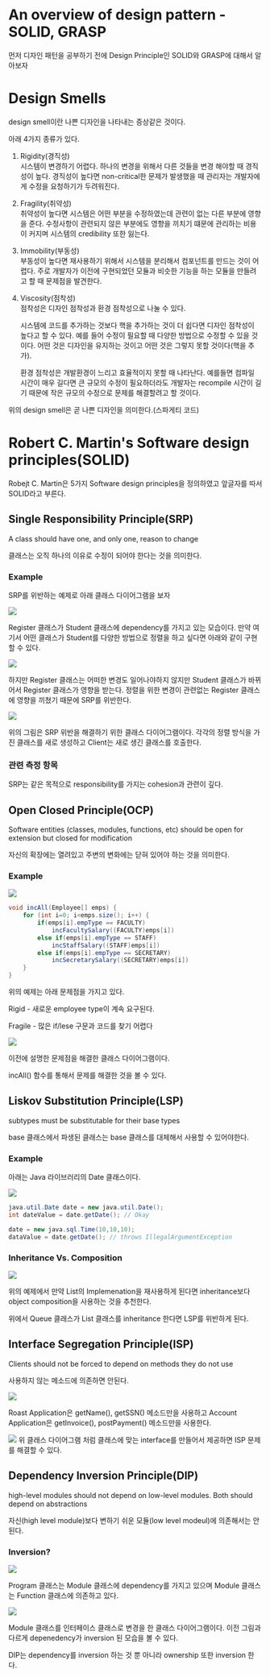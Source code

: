 # An overview of design pattern - SOLID, GRASP

먼저 디자인 패턴을 공부하기 전에 Design Principle인 SOLID와 GRASP에 대해서 알아보자


# Design Smells
design smell이란 나쁜 디자인을 나타내는 증상같은 것이다.

아래 4가지 종류가 있다.
1. Rigidity(경직성)  
    시스템이 변경하기 어렵다. 하나의 변경을 위해서 다른 것들을 변경 해야할 때 경직성이 높다.
    경직성이 높다면 non-critical한 문제가 발생했을 때 관리자는 개발자에게 수정을 요청하기가 두려워진다. 

2. Fragility(취약성)  
    취약성이 높다면 시스템은 어떤 부분을 수정하였는데 관련이 없는 다른 부분에 영향을 준다. 수정사항이 관련되지 않은 부분에도 영향을 끼치기 떄문에 관리하는 비용이 커지며 시스템의 credibility 또한 잃는다.

3. Immobility(부동성)  
    부동성이 높다면 재사용하기 위해서 시스템을 분리해서 컴포넌트를 만드는 것이 어렵다. 주로 개발자가 이전에 구현되었던 모듈과 비슷한 기능을 하는 모듈을 만들려고 할 때 문제점을 발견한다.

4. Viscosity(점착성)  
    점착성은 디자인 점착성과 환경 점착성으로 나눌 수 있다.

    시스템에 코드를 추가하는 것보다 핵을 추가하는 것이 더 쉽다면 디자인 점착성이 높다고 할 수 있다. 예를 들어 수정이 필요할 때 다양한 방법으로 수정할 수 있을 것이다. 어떤 것은 디자인을 유지하는 것이고 어떤 것은 그렇지 못할 것이다(핵을 추가).

    환경 점착성은 개발환경이 느리고 효율적이지 못할 때 나타난다. 예를들면 컴파일 시간이 매우 길다면 큰 규모의 수정이 필요하더라도 개발자는 recompile 시간이 길기 때문에 작은 규모의 수정으로 문제를 해결할려고 할 것이다.

위의 design smell은 곧 나쁜 디자인을 의미한다.(스파게티 코드)

# Robert C. Martin's Software design principles(SOLID)
Robejt C. Martin은 5가지 Software design principles을 정의하였고 앞글자를 따서 SOLID라고 부른다.

## Single Responsibility Principle(SRP)
A class should have one, and only one, reason to change  

클래스는 오직 하나의 이유로 수정이 되어야 한다는 것을 의미한다.

### Example

SRP를 위반하는 예제로 아래 클래스 다이어그램을 보자

![](https://images.velog.io/images/whow1101/post/57693bec-b90d-47aa-a2dc-a4916b663234/overview_pattern_1.PNG)

Register 클래스가 Student 클래스에 dependency를 가지고 있는 모습이다.
만약 여기서 어떤 클래스가 Student를 다양한 방법으로 정렬을 하고 싶다면 아래와 같이 구현 할 수 있다.

![](https://images.velog.io/images/whow1101/post/c7db57cb-5579-45eb-b999-ffc2f57b2061/overview_pattern_2.PNG)

하지만 Register 클래스는 어떠한 변경도 일어나야하지 않지만 Student 클래스가 바뀌어서 Register 클래스가 영향을 받는다. 정렬을 위한 변경이 관련없는 Register 클래스에 영향을 끼쳤기 때문에 SRP를 위반한다.

![](https://images.velog.io/images/whow1101/post/ddd405f3-ad24-40ac-bf58-b7d9629006f8/overview_pattern_3.PNG)

위의 그림은 SRP 위반을 해결하기 위한 클래스 다이어그램이다. 각각의 정렬 방식을 가진 클래스를 새로 생성하고 Client는 새로 생긴 클래스를 호출한다.

### 관련 측정 항목
SRP는 같은 목적으로 responsibility를 가지는 cohesion과 관련이 깊다. 

## Open Closed Principle(OCP)
Software entities (classes, modules, functions, etc) should be open for extension but closed for modification

자신의 확장에는 열려있고 주변의 변화에는 닫혀 있어야 하는 것을 의미한다.

### Example

![](https://images.velog.io/images/whow1101/post/567b0348-8bad-40a4-baf7-065baf6330a7/overview_pattern_4.PNG)
```java
void incAll(Employee[] emps) {
    for (int i=0; i<emps.size(); i++) {
        if(emps[i].empType == FACULTY)
            incFacultySalary((FACULTY)emps[i])
        else if(emps[i].empType == STAFF)
            incStaffSalary((STAFF)emps[i])
        else if(emps[i].empType == SECRETARY)
            incSecretarySalary((SECRETARY)emps[i])
    }
}
```
위의 예제는 아래 문제점을 가지고 있다.

Rigid - 새로운 employee type이 계속 요구된다.

Fragile - 많은 if/lese 구문과 코드를 찾기 어렵다

![](https://images.velog.io/images/whow1101/post/ed143d4d-c85b-4c7a-82c9-ddd3cb0974cc/overview_pattern_5.PNG)

이전에 설명한 문제점을 해결한 클래스 다이어그램이다.

incAll() 함수를 통해서 문제를 해결한 것을 볼 수 있다.

## Liskov Substitution Principle(LSP)
subtypes must be substitutable for their base types

base 클래스에서 파생된 클래스는 base 클래스를 대체해서 사용할 수 있어야한다.

### Example
아래는 Java 라이브러리의 Date 클래스이다.

![](https://images.velog.io/images/whow1101/post/c85dc1d3-c49f-4882-8b34-d11737e0b4c1/overview_pattern_6.PNG)
```java
java.util.Date date = new java.util.Date();
int dateValue = date.getDate(); // Okay

date = new java.sql.Time(10,10,10);
dataValue = date.getDate(); // throws IllegalArgumentException
```

### Inheritance Vs. Composition

![](https://images.velog.io/images/whow1101/post/e3fcc38c-4cd1-4bcf-b0f9-108787d30a1b/overview_pattern_7.PNG)

위의 예제에서 만약 List의 Implemenation을 재사용하게 된다면 inheritance보다 object composition을 사용하는 것을 추천한다.

위에서 Queue 클래스가 List 클래스를 inheritance 한다면 LSP를 위반하게 된다.

## Interface Segregation Principle(ISP)
Clients should not be forced to depend on methods they do not use

사용하지 않는 메소드에 의존하면 안된다.

![](https://images.velog.io/images/whow1101/post/78f2622b-b05b-4e3f-a810-f7519b97371d/overview_pattern_8.PNG)

Roast Application은 getName(), getSSN() 메소드만을 사용하고 Account Application은 getInvoice(), postPayment() 메소드만을 사용한다.

![](https://images.velog.io/images/whow1101/post/a1411b66-caed-4190-8e54-474d7155fd51/overview_pattern_9.PNG)
위 클래스 다이어그램 처럼 클래스에 맞는 interface를 만들어서 제공하면 ISP 문제를 해결할 수 있다.

## Dependency Inversion Principle(DIP)
high-level modules should not depend on low-level modules. Both should depend on abstractions

자신(high level module)보다 변하기 쉬운 모듈(low level modeul)에 의존해서는 안된다.

### Inversion?

![](https://images.velog.io/images/whow1101/post/eb1bd2bf-b8ad-4309-9d3c-746eceb28034/overview_pattern_10.PNG)

Program 클래스는 Module 클래스에 dependency를 가지고 있으며 Module 클래스는 Function 클래스에 의존하고 있다.

![](https://images.velog.io/images/whow1101/post/828c9238-78a2-4b1d-aefc-5d4e604af345/overview_pattern_11.PNG)

Module 클래스를 인터페이스 클래스로 변경을 한 클래스 다이어그램이다.
이전 그림과 다르게 depenedency가 inversion 된 모습을 볼 수 있다.


DIP는 dependency를 inversion 하는 것 뿐 아니라 ownership 또한 inversion 한다.
